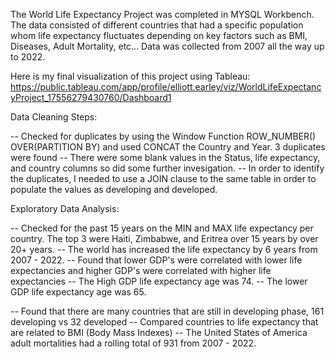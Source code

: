 The World Life Expectancy Project was completed in MYSQL Workbench. The data consisted of different countries that had a specific 
population whom life expectancy fluctuates depending on key factors such as BMI, Diseases, Adult Mortality, etc... Data was collected 
from 2007 all the way up to 2022.

Here is my final visualization of this project using Tableau: 
https://public.tableau.com/app/profile/elliott.earley/viz/WorldLifeExpectancyProject_17556279430760/Dashboard1


Data Cleaning Steps: 

-- Checked for duplicates by using the Window Function ROW_NUMBER() OVER(PARTITION BY) and used CONCAT the Country and Year. 
3 duplicates were found
-- There were some blank values in the Status, life expectancy, and country columns so did some further invesigation. 
-- In order to identify the duplicates, I needed to use a JOIN clause to the same table in order to populate the values 
as developing and developed. 


Exploratory Data Analysis: 

-- Checked for the past 15 years on the MIN and MAX life expectancy per country. The top 3 were Haiti, Zimbabwe, and Eritrea 
over 15 years by over 20+ years. 
-- The world has increased the life expectancy by 6 years from 2007 - 2022. 
-- Found that lower GDP's were correlated with lower life expectancies and higher GDP's were correlated with higher life expectancies
-- The High GDP life expectancy age was 74. 
-- The lower GDP life expectancy age was 65. 



-- Found that there are many countries that are still in developing phase, 161 developing vs 32 developed
-- Compared countries to life expectancy that are related to BMI (Body Mass Indexes)
-- The United States of America adult mortalities had a rolling total of 931 from 2007 - 2022.
